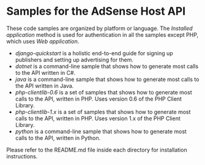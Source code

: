 Samples for the AdSense Host API
===========================
These code samples are organized by platform or language. The *Installed application* method is used for authentication in all the samples except PHP, which uses *Web application*.

* *django-quickstart* is a holistic end-to-end guide for signing up publishers and
setting up advertising for them.
* *dotnet* is a command-line sample that shows how to generate most calls to the API written in C#.
* *java* is a command-line sample that shows how to generate most calls to the API written in Java.
* *php-clientlib-0.6* is a set of samples that shows how to generate most calls to the API, written in PHP. Uses version 0.6 of the PHP Client Library.
* *php-clientlib-1.x* is a set of samples that shows how to generate most calls to the API, written in PHP. Uses version 1.x of the PHP Client Library.
* *python* is a command-line sample that shows how to generate most calls to the API, written in Python.

Please refer to the README.md file inside each directory for installation instructions.
